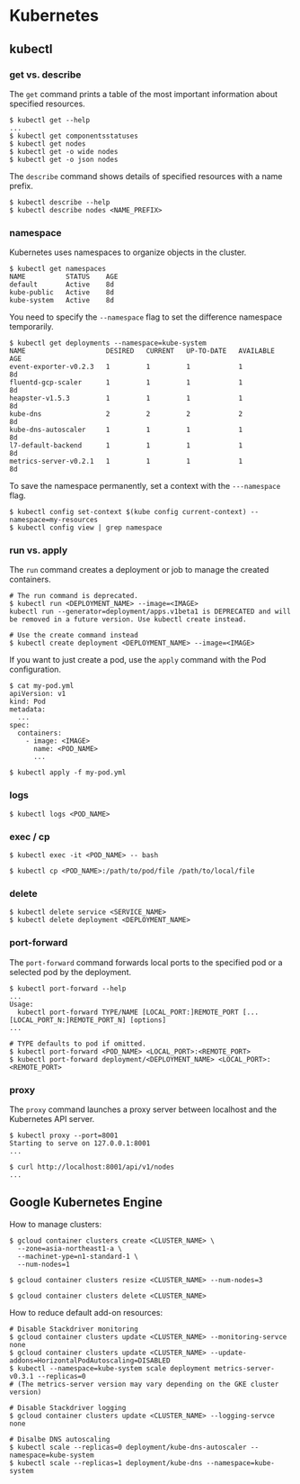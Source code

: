# Kubernetes

## kubectl

### get vs. describe

The `get` command prints a table of the most important information about specified resources.

```
$ kubectl get --help
...
$ kubectl get componentsstatuses
$ kubectl get nodes
$ kubectl get -o wide nodes
$ kubectl get -o json nodes
```

The `describe` command shows details of specified resources with a name prefix.

```
$ kubectl describe --help
$ kubectl describe nodes <NAME_PREFIX>
```

### namespace

Kubernetes uses namespaces to organize objects in the cluster.

```
$ kubectl get namespaces
NAME          STATUS    AGE
default       Active    8d
kube-public   Active    8d
kube-system   Active    8d
```

You need to specify the `--namespace` flag to set the difference namespace temporarily.

```
$ kubectl get deployments --namespace=kube-system
NAME                    DESIRED   CURRENT   UP-TO-DATE   AVAILABLE   AGE
event-exporter-v0.2.3   1         1         1            1           8d
fluentd-gcp-scaler      1         1         1            1           8d
heapster-v1.5.3         1         1         1            1           8d
kube-dns                2         2         2            2           8d
kube-dns-autoscaler     1         1         1            1           8d
l7-default-backend      1         1         1            1           8d
metrics-server-v0.2.1   1         1         1            1           8d
```

To save the namespace permanently, set a context with the `---namespace` flag.

```
$ kubectl config set-context $(kube config current-context) --namespace=my-resources
$ kubectl config view | grep namespace
```

### run vs. apply

The `run` command creates a deployment or job to manage the created containers.

```
# The run command is deprecated.
$ kubectl run <DEPLOYMENT_NAME> --image=<IMAGE>
kubectl run --generator=deployment/apps.v1beta1 is DEPRECATED and will be removed in a future version. Use kubectl create instead.

# Use the create command instead
$ kubectl create deployment <DEPLOYMENT_NAME> --image=<IMAGE>
```

If you want to just create a pod, use the `apply` command with the Pod configuration.

```
$ cat my-pod.yml
apiVersion: v1
kind: Pod
metadata:
  ...
spec:
  containers:
    - image: <IMAGE>
      name: <POD_NAME>
      ...

$ kubectl apply -f my-pod.yml
```

### logs

```
$ kubectl logs <POD_NAME>
```

### exec / cp

```
$ kubectl exec -it <POD_NAME> -- bash
```

```
$ kubectl cp <POD_NAME>:/path/to/pod/file /path/to/local/file
```

### delete

```
$ kubectl delete service <SERVICE_NAME>
$ kubectl delete deployment <DEPLOYMENT_NAME>
```

### port-forward

The `port-forward` command forwards local ports to the specified pod or a selected pod by the deployment.

```
$ kubectl port-forward --help
...
Usage:
  kubectl port-forward TYPE/NAME [LOCAL_PORT:]REMOTE_PORT [...[LOCAL_PORT_N:]REMOTE_PORT_N] [options]
...

# TYPE defaults to pod if omitted.
$ kubectl port-forward <POD_NAME> <LOCAL_PORT>:<REMOTE_PORT>
$ kubectl port-forward deployment/<DEPLOYMENT_NAME> <LOCAL_PORT>:<REMOTE_PORT>
```

### proxy

The `proxy` command launches a proxy server between localhost and the Kubernetes API server.

```
$ kubectl proxy --port=8001
Starting to serve on 127.0.0.1:8001
...
```

```
$ curl http://localhost:8001/api/v1/nodes
...
```

## Google Kubernetes Engine

How to manage clusters:

```shell
$ gcloud container clusters create <CLUSTER_NAME> \
  --zone=asia-northeast1-a \
  --machinet-ype=n1-standard-1 \
  --num-nodes=1

$ gcloud container clusters resize <CLUSTER_NAME> --num-nodes=3

$ gcloud container clusters delete <CLUSTER_NAME>
```

How to reduce default add-on resources:

```shell
# Disable Stackdriver monitoring
$ gcloud container clusters update <CLUSTER_NAME> --monitoring-servce none
$ gcloud container clusters update <CLUSTER_NAME> --update-addons=HorizontalPodAutoscaling=DISABLED
$ kubectl --namespace=kube-system scale deployment metrics-server-v0.3.1 --replicas=0
# (The metrics-server version may vary depending on the GKE cluster version)

# Disable Stackdriver logging
$ gcloud container clusters update <CLUSTER_NAME> --logging-servce none

# Disalbe DNS autoscaling
$ kubectl scale --replicas=0 deployment/kube-dns-autoscaler --namespace=kube-system
$ kubectl scale --replicas=1 deployment/kube-dns --namespace=kube-system
```
